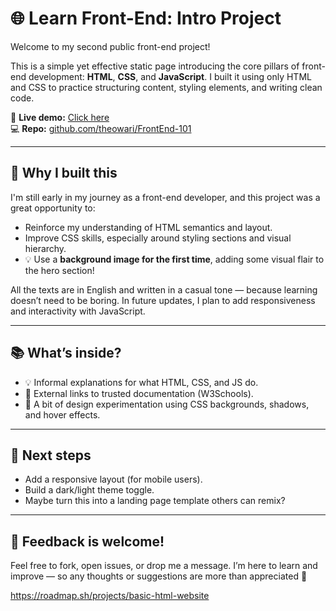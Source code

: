 # 🌐 Learn Front-End: Intro Project

Welcome to my second public front-end project!

This is a simple yet effective static page introducing the core pillars of front-end development: **HTML**, **CSS**, and **JavaScript**. I built it using only HTML and CSS to practice structuring content, styling elements, and writing clean code.

🔗 **Live demo:** [Click here](https://theowari.github.io/FrontEnd-101/)  
💻 **Repo:** [github.com/theowari/FrontEnd-101](https://github.com/theowari/FrontEnd-101)

---

## 🚀 Why I built this

I'm still early in my journey as a front-end developer, and this project was a great opportunity to:

- Reinforce my understanding of HTML semantics and layout.
- Improve CSS skills, especially around styling sections and visual hierarchy.
- 💡 Use a **background image for the first time**, adding some visual flair to the hero section!

All the texts are in English and written in a casual tone — because learning doesn’t need to be boring. In future updates, I plan to add responsiveness and interactivity with JavaScript.

---

## 📚 What’s inside?

- 💡 Informal explanations for what HTML, CSS, and JS do.
- 🔗 External links to trusted documentation (W3Schools).
- 🎨 A bit of design experimentation using CSS backgrounds, shadows, and hover effects.

---

## 📌 Next steps

- Add a responsive layout (for mobile users).
- Build a dark/light theme toggle.
- Maybe turn this into a landing page template others can remix?

---

## 🧪 Feedback is welcome!

Feel free to fork, open issues, or drop me a message. I’m here to learn and improve — so any thoughts or suggestions are more than appreciated 🙏

https://roadmap.sh/projects/basic-html-website
